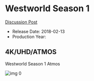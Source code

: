 # Westworld Season 1

[Discussion Post](https://www.avsforum.com/threads/bass-eq-for-filtered-movies.2995212/post-57464408)

* Release Date: 2018-02-13
* Production Year: 

## 4K/UHD/ATMOS
Westworld Season 1 Atmos

![img 0](https://i.imgur.com/eXTfYV6.jpg)

